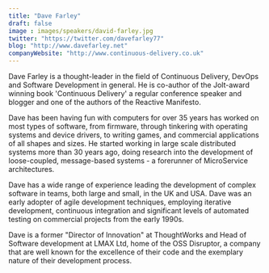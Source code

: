 ```yaml
---
title: "Dave Farley"
draft: false
image : images/speakers/david-farley.jpg
twitter: "https://twitter.com/davefarley77"
blog: "http://www.davefarley.net"
companyWebsite: "http://www.continuous-delivery.co.uk"
---
```


Dave Farley is a thought-leader in the field of Continuous Delivery, DevOps and Software Development in general. 
He is co-author of the Jolt-award winning book 'Continuous Delivery' a regular conference speaker and blogger and one of the authors of the Reactive Manifesto. 

Dave has been having fun with computers for over 35 years  has worked on most types of software, from firmware, through tinkering with operating systems and device drivers, to writing games, and commercial applications of all shapes and sizes. He started working in large scale distributed systems more than 30 years ago, doing research into the development of loose-coupled, message-based systems - a forerunner of MicroService architectures. 

Dave has a wide range of experience leading the development of complex software in teams, both large and small, in the UK and USA. Dave was an early adopter of agile development techniques, employing iterative development, continuous integration and significant levels of automated testing on commercial projects from the early 1990s. 

Dave is a former "Director of Innovation" at ThoughtWorks and Head of Software development at LMAX Ltd, home of the OSS Disruptor, a company that are well known for the excellence of their code and the exemplary nature of their development process.